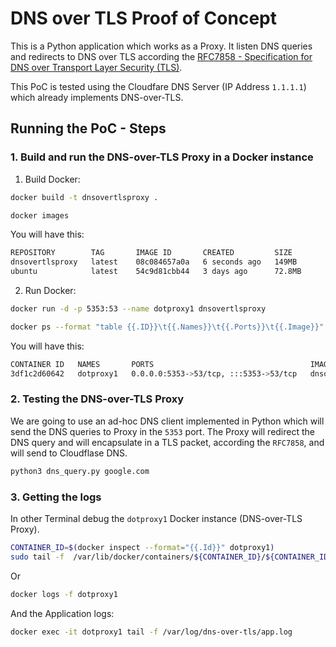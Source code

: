 # DNS over TLS Proof of Concept

This is a Python application which works as a Proxy. It listen DNS queries and redirects to DNS over TLS according the [RFC7858 - Specification for DNS over Transport Layer Security (TLS)](https://tools.ietf.org/html/rfc7858).

This PoC is tested using the Cloudfare DNS Server (IP Address `1.1.1.1`) which already implements DNS-over-TLS.

## Running the PoC - Steps

### 1. Build and run the DNS-over-TLS Proxy in a Docker instance

1. Build Docker:
```sh
docker build -t dnsovertlsproxy .

docker images
```
You will have this:
```sh
REPOSITORY        TAG       IMAGE ID       CREATED         SIZE
dnsovertlsproxy   latest    08c084657a0a   6 seconds ago   149MB
ubuntu            latest    54c9d81cbb44   3 days ago      72.8MB
```

2. Run Docker:
```sh
docker run -d -p 5353:53 --name dotproxy1 dnsovertlsproxy

docker ps --format "table {{.ID}}\t{{.Names}}\t{{.Ports}}\t{{.Image}}"
```
You will have this:
```sh
CONTAINER ID   NAMES       PORTS                                   IMAGE
3df1c2d60642   dotproxy1   0.0.0.0:5353->53/tcp, :::5353->53/tcp   dnsovertlsproxy
```

### 2. Testing the DNS-over-TLS Proxy

We are going to use an ad-hoc DNS client implemented in Python which will send the DNS queries to Proxy in the `5353` port. The Proxy will redirect the DNS query and will encapsulate in a TLS packet, according the `RFC7858`, and will send to Cloudflase DNS.

```sh
python3 dns_query.py google.com 

```

### 3. Getting the logs

In other Terminal debug the `dotproxy1` Docker instance (DNS-over-TLS Proxy).
```sh
CONTAINER_ID=$(docker inspect --format="{{.Id}}" dotproxy1)
sudo tail -f  /var/lib/docker/containers/${CONTAINER_ID}/${CONTAINER_ID}-json.log | jq
```
Or
```sh
docker logs -f dotproxy1
```
And the Application logs:
```sh
docker exec -it dotproxy1 tail -f /var/log/dns-over-tls/app.log
```